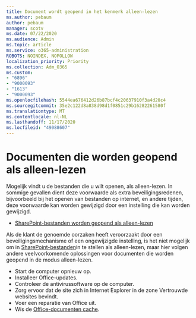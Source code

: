 ```yaml
---
title: Document wordt geopend in het kenmerk alleen-lezen
ms.author: pebaum
author: pebaum
manager: scotv
ms.date: 07/22/2020
ms.audience: Admin
ms.topic: article
ms.service: o365-administration
ROBOTS: NOINDEX, NOFOLLOW
localization_priority: Priority
ms.collection: Adm_O365
ms.custom:
- "6896"
- "9000093"
- "1613"
- "9000093"
ms.openlocfilehash: 5544ea676412d26b87bcf4c20637910f3a4d20c4
ms.sourcegitcommit: 35e2c122d8a838d98d1f0851c29b16282261580f
ms.translationtype: MT
ms.contentlocale: nl-NL
ms.lasthandoff: 11/17/2020
ms.locfileid: "49088607"
---
```

# <a name="documents-opening-in-read-only"></a>Documenten die worden geopend als alleen-lezen

Mogelijk vindt u de bestanden die u wilt openen, als alleen-lezen. In sommige gevallen dient deze voorwaarde als extra beveiligingsredenen, bijvoorbeeld bij het openen van bestanden op internet, en andere tijden, deze voorwaarde kan worden gewijzigd door een instelling die kan worden gewijzigd.

- [SharePoint-bestanden worden geopend als alleen-lezen](https://docs.microsoft.com/sharepoint/troubleshoot/lists-and-libraries/files-open-as-read-only-and-cannot-check-in-or-out)

Als de klant de genoemde oorzaken heeft veroorzaakt door een beveiligingsmechanisme of een ongewijzigde instelling, is het niet mogelijk om in [SharePoint-bestanden](https://docs.microsoft.com/sharepoint/troubleshoot/lists-and-libraries/files-open-as-read-only-and-cannot-check-in-or-out)in te stellen als alleen-lezen, maar hier volgen andere veelvoorkomende oplossingen voor documenten die worden geopend in de modus alleen-lezen.

- Start de computer opnieuw op.
- Installeer Office-updates.
- Controleer de antivirussoftware op de computer.
- Zorg ervoor dat de site zich in Internet Explorer in de zone Vertrouwde websites bevindt.
- Voer een reparatie van Office uit.
- Wis de [Office-documenten cache](https://support.microsoft.com/office/delete-your-office-document-cache-b1d3765e-d71b-4bb8-99ca-acd22c42995d?ui=en-us&rs=en-us&ad=us).

